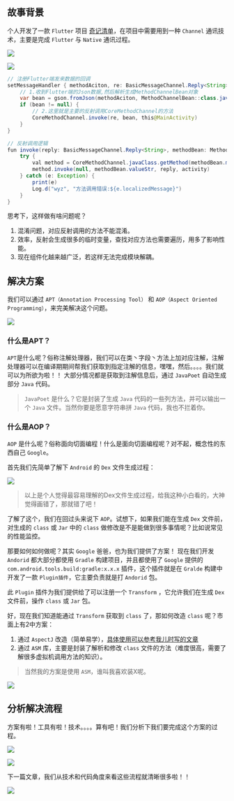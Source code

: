 ## 故事背景
个人开发了一款 `Flutter` 项目 [奇记清单](http://118.24.60.137/)，在项目中需要用到一种 `Channel` 通讯技术，主要是完成 `Flutter` 与 `Native` 通讯过程。

![](http://p0.qhimg.com/t0110e05147691f261a.png)

![](http://p0.qhimg.com/t01df61bb48d3447a88.png)

```java
// 注册Flutter端发来数据的回调
setMessageHandler { methodAciton, re: BasicMessageChannel.Reply<String> ->
    // 1.收到Flutter端的Json数据,然后解析生成MethodChannelBean对象
    var bean = gson.fromJson(methodAciton, MethodChannelBean::class.java)
    if (bean != null) {
        // 2.这里就是主要的反射调用CoreMethodChannel的方法
        CoreMethodChannel.invoke(re, bean, this@MainActivity)
    }
}

// 反射调用逻辑
fun invoke(reply: BasicMessageChannel.Reply<String>, methodBean: MethodChannelBean, activity: Activity) {
    try {
        val method = CoreMethodChannel.javaClass.getMethod(methodBean.methodName, String::class.java, BasicMessageChannel.Reply::class.java, Activity::class.java)
        method.invoke(null, methodBean.valueStr, reply, activity)
    } catch (e: Exception) {
        print(e)
        Log.d("wyz", "方法调用错误:${e.localizedMessage}")
    }
}

```

思考下，这样做有啥问题呢？

1. 混淆问题，对应反射调用的方法不能混淆。
2. 效率，反射会生成很多的临时变量，查找对应方法也需要遍历，用多了影响性能。
3. 现在组件化越来越广泛，若这样无法完成模块解耦。

## 解决方案
我们可以通过 `APT（Annotation Processing Tool）` 和 `AOP（Aspect Oriented Programming）`，来完美解决这个问题。

![](http://p0.qhimg.com/t01990d3636563d9c3f.jpg)

### 什么是APT？
`APT`是什么呢？俗称注解处理器，我们可以在类丶字段丶方法上加对应注解，注解处理器可以在编译期期间帮我们获取到指定注解的信息，嘿嘿，然后。。。。我们就可以为所欲为啦！！
大部分情况都是获取到注解信息后，通过 `JavaPoet` 自动生成部分 `Java` 代码。

> `JavaPoet` 是什么？它是封装了生成 `Java` 代码的一些列方法，并可以输出一个 `Java` 文件。当然你要是愿意字符串拼 `Java` 代码，我也不拦着你。

### 什么是AOP？
`AOP` 是什么呢？俗称面向切面编程！什么是面向切面编程呢？对不起，概念性的东西自己 `Google`。

首先我们先简单了解下 `Android` 的 `Dex` 文件生成过程：

![](http://p0.qhimg.com/t01d2a6a9d175e362fc.png)

> 以上是个人觉得最容易理解的Dex文件生成过程，给我这种小白看的，大神觉得画错了，那就错了吧！

了解了这个，我们在回过头来说下 `AOP`。试想下，如果我们能在生成 `Dex` 文件前，对生成的 `class` 或 `Jar` 中的 `class` 做修改是不是能做到很多事情呢？比如说常见的性能监控。

那要如何如何做呢？其实 `Google` 爸爸，也为我们提供了方案！
现在我们开发 `Andorid` 都大部分都使用 `Gradle` 构建项目，并且都使用了 `Google` 提供的 `com.android.tools.build:gradle:x.x.x` 插件，这个插件就是在 `Gralde` 构建中开发了一款 `Plugin插件`，它主要负责就是打 `Andorid` 包。

此 `Plugin` 插件为我们提供给了可以注册一个 `Transform` ，它允许我们在生成 `Dex` 文件前，操作 `class` 或 `Jar` 包。

好，现在我们知道能通过 `Transform` 获取到 `class` 了，那如何改造 `class` 呢？市面上有2中方案：
1. 通过 `AspectJ` 改造（简单易学），[具体使用可以参考我儿时写的文章](https://blog.csdn.net/wenyingzhi/article/details/83989707)
2. 通过 `ASM` 库，主要是封装了解析和修改 `class` 文件的方法（难度很高，需要了解很多虚拟机调用方法的知识）。

> 当然我的方案是使用 `ASM`，谁叫我喜欢装X呢。

![](https://i02piccdn.sogoucdn.com/13b0135cfcba1b8d)

## 分析解决流程
方案有啦！工具有啦！技术。。。。算有吧！我们分析下我们要完成这个方案的过程。

![](http://p0.qhimg.com/t010de4a93697670ccd.png)

![](http://p0.qhimg.com/t01a34af7f80b78a103.jpg)

下一篇文章，我们从技术和代码角度来看这些流程就清晰很多啦！！

![](http://p0.qhimg.com/t01d0b8fcf8ac6c9ad7.gif)
